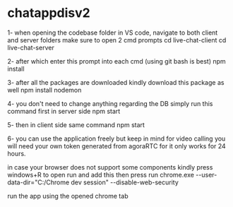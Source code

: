 # chatappdisv2

1- when opening the codebase folder in VS code, navigate to both client and server folders
make sure to open 2 cmd prompts 
  cd live-chat-client
  cd live-chat-server
  
2- after which enter this prompt into each cmd (using git bash is best)
  npm install
  
3- after all the packages are downloaded kindly download this package as well
  npm install nodemon
  
4- you don't need to change anything regarding the DB simply run this command first in server side
  npm start
  
5- then in client side same command
  npm start
  
6- you can use the application freely but keep in mind for video calling you will need your own token generated from agoraRTC for it only works for 24 hours.


in case your browser does not support some components kindly press windows+R to open run and add this then press run
chrome.exe --user-data-dir="C:/Chrome dev session" --disable-web-security

run the app using the opened chrome tab
